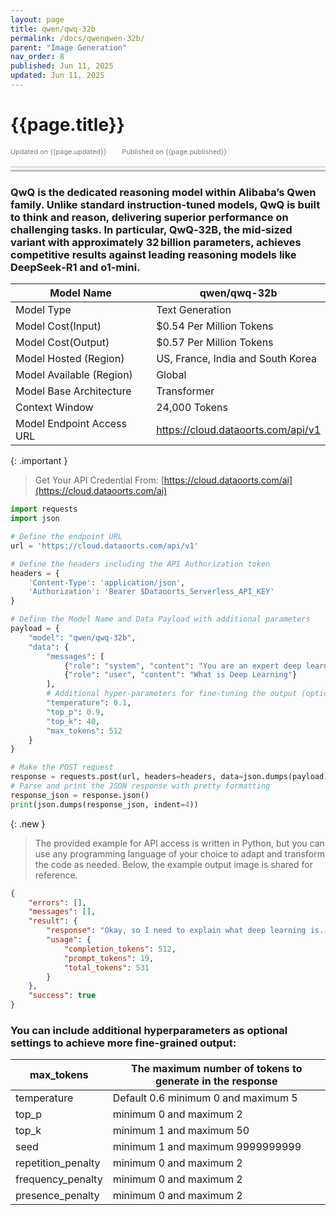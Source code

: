 ```yaml
---
layout: page
title: qwen/qwq-32b 
permalink: /docs/qwenqwen-32b/
parent: "Image Generation"
nav_order: 8
published: Jun 11, 2025
updated: Jun 11, 2025
---
```


# {{page.title}}

<div style="font-size:0.78em;color: #797878; margin-bottom:1.5em;">
     <span>Updated on {{page.updated}}</span>
    <span style="margin-left:2em;">Published on {{page.published}}</span>
</div>

<hr style="border:none;height:3px;background-color:#e0e0e0;margin:0;">
<hr style="border:none;height:3px;background-color:#bebebe;margin-top:0.2em;margin-bottom:1.5em;">

### QwQ is the dedicated reasoning model within Alibaba’s Qwen family. Unlike standard instruction-tuned models, QwQ is built to think and reason, delivering superior performance on challenging tasks. In particular, QwQ‑32B, the mid‑sized variant with approximately 32 billion parameters, achieves competitive results against leading reasoning models like DeepSeek‑R1 and o1‑mini.

| Model Name                |qwen/qwq-32b                             |
|---------------------------|-----------------------------------------|
| Model Type                |    Text  Generation                     |
| Model Cost(Input)         | $0.54 Per Million Tokens                |
| Model Cost(Output)        | $0.57 Per Million Tokens                |
| Model Hosted (Region)     | US, France, India and South Korea       |
| Model Available (Region)  | Global                                  |
| Model Base Architecture   | Transformer                             |
| Context Window            | 24,000 Tokens                           |
| Model Endpoint Access URL | https://cloud.dataoorts.com/api/v1      |


{: .important }
> Get Your API Credential From: [https://cloud.dataoorts.com/ai](https://cloud.dataoorts.com/ai)

```python
import requests
import json

# Define the endpoint URL
url = 'https://cloud.dataoorts.com/api/v1'

# Define the headers including the API Authorization token
headers = {
    'Content-Type': 'application/json',
    'Authorization': 'Bearer $Dataoorts_Serverless_API_KEY'
}

# Define the Model Name and Data Payload with additional parameters
payload = {
    "model": "qwen/qwq-32b",
    "data": {
        "messages": [
            {"role": "system", "content": "You are an expert deep learning engineer"},
            {"role": "user", "content": "What is Deep Learning"}
        ],
        # Additional hyper-parameters for fine-tuning the output (optional):
        "temperature": 0.1,
        "top_p": 0.9,
        "top_k": 40,
        "max_tokens": 512
    }
}

# Make the POST request
response = requests.post(url, headers=headers, data=json.dumps(payload))
# Parse and print the JSON response with pretty formatting
response_json = response.json()
print(json.dumps(response_json, indent=4))
```

{: .new }
> The provided example for API access is written in Python, but you can use any programming language of your choice to adapt and transform the code as needed. Below, the example output image is shared for reference.


```json
{
    "errors": [],
    "messages": [],
    "result": {
        "response": "Okay, so I need to explain what deep learning is. Hmm, I remember it's a part of machine learning, but I'm not entirely sure how it differs. Let me think. Machine learning involves algorithms that learn from data, right? And deep learning is a subset of that. Oh, right, it's inspired by the structure of the human brain, called artificial neural networks.\n\nWait, what's a neural network? I think it's a series of layers that process information. So, in deep learning, these networks have multiple layers, hence the term \"deep.\" Each layer learns different features from the data. For example, in image recognition, the first layer might detect edges, the next one shapes, and so on until it can recognize objects.\n\nBut how does it learn? I think it's through a process called backpropagation. The network makes predictions, compares them to the actual answers, and adjusts its weights to minimize errors. This happens over many iterations, allowing the model to improve.\n\nDeep learning can handle large amounts of data and find complex patterns that might be hard for humans to detect. It's used in various applications like speech recognition, natural language processing, and autonomous vehicles.\n\nWait, what about the differences between deep learning and traditional machine learning? Traditional methods often rely on feature engineering, where humans manually select the important features. Deep learning, on the other hand, can automatically learn these features from the data, which is a big advantage, especially with unstructured data like images or text.\n\nAlso, deep learning models typically require more data and computational resources to train effectively. They use techniques like convolutional neural networks for images and recurrent neural networks for sequences, which are specialized for their tasks.\n\nI should mention some common deep learning frameworks like TensorFlow, PyTorch, and Keras. These tools make it easier to build and train models without getting too deep into the math.\n\nIn summary, deep learning is a powerful approach within machine learning that uses neural networks with many layers to learn representations of data, enabling it to perform complex tasks with high accuracy when given sufficient data and computational resources.\n</think>\n\nDeep learning is a subset of machine learning that utilizes artificial neural networks with multiple layers to learn and make decisions. Inspired by the human brain, these networks process information through layers, each extracting different features. For instance, in image recognition, initial layers detect edges, while subsequent layers identify shapes and objects.\n\nThe learning process involves backpropagation, where the network adjusts its weights to minimize prediction errors over iterations. Unlike traditional machine learning,",
        "usage": {
            "completion_tokens": 512,
            "prompt_tokens": 19,
            "total_tokens": 531
        }
    },
    "success": true
}
```

### You can include additional hyperparameters as optional settings to achieve more fine-grained output:

| max_tokens             | The maximum number of tokens to generate in the response |
|------------------------|----------------------------------------------------------|
| temperature            | Default 0.6 minimum 0 and maximum 5                      |
| top_p                  | minimum 0 and maximum 2                                  |
| top_k                  | minimum 1 and maximum 50                                 |
| seed                   |  minimum 1 and maximum 9999999999                        |
| repetition_penalty     | minimum 0 and maximum 2                                  |
| frequency_penalty      | minimum 0 and maximum 2                                  |
| presence_penalty       |minimum 0 and maximum 2                                   |